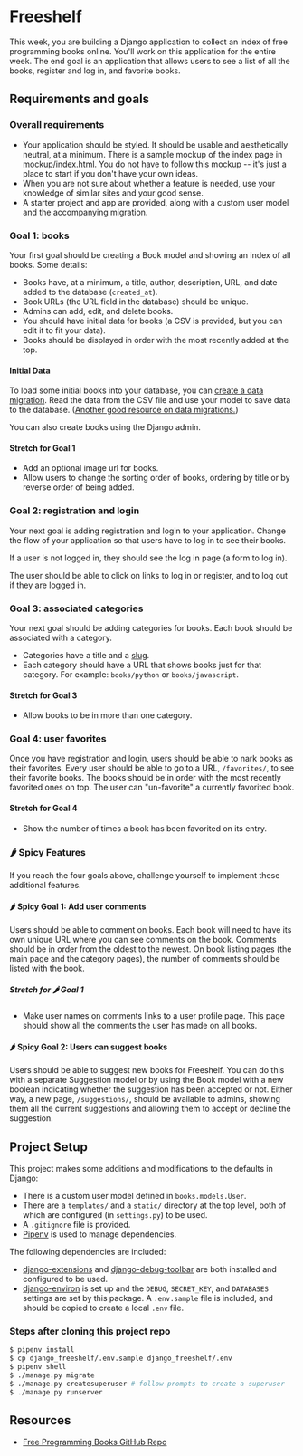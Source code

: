 # Freeshelf

This week, you are building a Django application to collect an index of free programming books online. You'll work on this application for the entire week. The end goal is an application that allows users to see a list of all the books, register and log in, and favorite books.

## Requirements and goals

### Overall requirements

- Your application should be styled. It should be usable and aesthetically neutral, at a minimum. There is a sample mockup of the index page in [mockup/index.html](mockup/index.html). You do not have to follow this mockup -- it's just a place to start if you don't have your own ideas.
- When you are not sure about whether a feature is needed, use your knowledge of similar sites and your good sense.
- A starter project and app are provided, along with a custom user model and the accompanying migration.

### Goal 1: books

Your first goal should be creating a Book model and showing an index of all books. Some details:

- Books have, at a minimum, a title, author, description, URL, and date added to the database (`created_at`).
- Book URLs (the URL field in the database) should be unique.
- Admins can add, edit, and delete books.
- You should have initial data for books (a CSV is provided, but you can edit it to fit your data).
- Books should be displayed in order with the most recently added at the top.

#### Initial Data

To load some initial books into your database, you can [create a data migration](https://docs.djangoproject.com/en/4.0/topics/migrations/#data-migrations). Read the data from the CSV file and use your model to save data to the database. ([Another good resource on data migrations.](https://simpleisbetterthancomplex.com/tutorial/2017/09/26/how-to-create-django-data-migrations.html))

You can also create books using the Django admin.

#### Stretch for Goal 1

- Add an optional image url for books.
- Allow users to change the sorting order of books, ordering by title or by reverse order of being added.

### Goal 2: registration and login

Your next goal is adding registration and login to your application. Change the flow of your application so that users have to log in to see their books.

If a user is not logged in, they should see the log in page (a form to log in).

The user should be able to click on links to log in or register, and to log out if they are logged in.

### Goal 3: associated categories

Your next goal should be adding categories for books. Each book should be associated with a category.

- Categories have a title and a [slug](https://docs.djangoproject.com/en/4.0/ref/models/fields/#slugfield).
- Each category should have a URL that shows books just for that category. For example: `books/python` or `books/javascript`.

#### Stretch for Goal 3

- Allow books to be in more than one category.

### Goal 4: user favorites

Once you have registration and login, users should be able to nark books as their favorites. Every user should be able to go to a URL, `/favorites/`, to see their favorite books. The books should be in order with the most recently favorited ones on top. The user can "un-favorite" a currently favorited book.

#### Stretch for Goal 4

- Show the number of times a book has been favorited on its entry.

### 🌶 Spicy Features

If you reach the four goals above, challenge yourself to implement these additional features.

#### 🌶 Spicy Goal 1: Add user comments

Users should be able to comment on books. Each book will need to have its own unique URL where you can see comments on the book. Comments should be in order from the oldest to the newest. On book listing pages (the main page and the category pages), the number of comments should be listed with the book.

##### Stretch for 🌶 Goal 1

- Make user names on comments links to a user profile page. This page should show all the comments the user has made on all books.

#### 🌶 Spicy Goal 2: Users can suggest books

Users should be able to suggest new books for Freeshelf. You can do this with a separate Suggestion model or by using the Book model with a new boolean indicating whether the suggestion has been accepted or not. Either way, a new page, `/suggestions/`, should be available to admins, showing them all the current suggestions and allowing them to accept or decline the suggestion.

## Project Setup

This project makes some additions and modifications to the defaults in Django:

- There is a custom user model defined in `books.models.User`.
- There are a `templates/` and a `static/` directory at the top level, both of which are configured (in `settings.py`) to be used.
- A `.gitignore` file is provided.
- [Pipenv](https://pipenv.pypa.io/en/latest/) is used to manage dependencies.

The following dependencies are included:

- [django-extensions](https://django-extensions.readthedocs.io/en/latest/) and [django-debug-toolbar](https://django-debug-toolbar.readthedocs.io/en/latest/) are both installed and configured to be used.
- [django-environ](https://django-environ.readthedocs.io/en/latest/) is set up and the `DEBUG`, `SECRET_KEY`, and `DATABASES` settings are set by this package. A `.env.sample` file is included, and should be copied to create a local `.env` file.

### Steps after cloning this project repo

```sh
$ pipenv install
$ cp django_freeshelf/.env.sample django_freeshelf/.env
$ pipenv shell
$ ./manage.py migrate
$ ./manage.py createsuperuser # follow prompts to create a superuser
$ ./manage.py runserver
```

## Resources

- [Free Programming Books GitHub Repo](https://github.com/EbookFoundation/free-programming-books)
